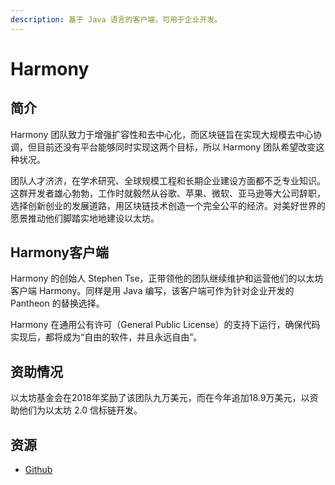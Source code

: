 ```yaml
---
description: 基于 Java 语言的客户端，可用于企业开发。
---
```


# Harmony

## 简介

Harmony 团队致力于增强扩容性和去中心化，而区块链旨在实现大规模去中心协调，但目前还没有平台能够同时实现这两个目标，所以 Harmony 团队希望改变这种状况。

团队人才济济，在学术研究、全球规模工程和长期企业建设方面都不乏专业知识。这群开发者雄心勃勃，工作时就毅然从谷歌、苹果、微软、亚马逊等大公司辞职，选择创新创业的发展道路，用区块链技术创造一个完全公平的经济。对美好世界的愿景推动他们脚踏实地地建设以太坊。

##  Harmony客户端

Harmony 的创始人 Stephen Tse，正带领他的团队继续维护和运营他们的以太坊客户端 Harmony。同样是用 Java 编写，该客户端可作为针对企业开发的 Pantheon 的替换选择。

Harmony 在通用公有许可（General Public License）的支持下运行，确保代码实现后，都将成为“自由的软件，并且永远自由”。

## 资助情况

以太坊基金会在2018年奖励了该团队九万美元，而在今年追加18.9万美元，以资助他们为以太坊 2.0 信标链开发。

## 资源

* [Github](https://github.com/harmony-dev/beacon-chain-java)

